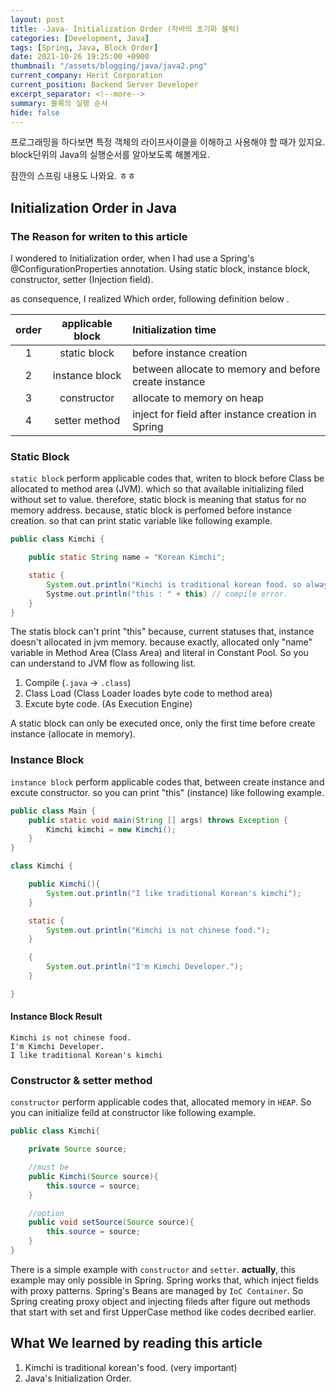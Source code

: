 ```yaml
---
layout: post
title: -Java- Initialization Order (자바의 초기화 블럭)
categories: [Development, Java]
tags: [Spring, Java, Block Order]
date: 2021-10-26 19:25:00 +0900
thumbnail: "/assets/blogging/java/java2.png"
current_company: Herit Corporation
current_position: Backend Server Developer
excerpt_separator: <!--more-->
summary: 블록의 실행 순서
hide: false
---
```

프로그래밍을 하다보면 특정 객체의 라이프사이클을 이해하고 사용해야 할 때가 있지요.
block단위의 Java의 실행순서를 알아보도록 해볼게요.

잠깐의 스프링 내용도 나와요. ㅎㅎ
<!--more-->

## Initialization Order in Java



### The Reason for writen to this article

I wondered to Initialization order, when I had use a Spring's @ConfigurationProperties annotation. Using static block, instance block, constructor, setter (Injection field).

as consequence, I realized Which order, following definition below .

| order | applicable block | Initialization time                                   |
| :---: | :--------------: | :---------------------------------------------------- |
|   1   |   static block   | before instance creation                              |
|   2   |  instance block  | between allocate to memory and before create instance |
|   3   |   constructor    | allocate to memory on heap                            |
|   4   |  setter method   | inject for field after instance creation in Spring    |

### Static Block

`static block` perform applicable codes that, writen to block before Class be allocated to method area (JVM). which so that available initializing filed without set to value. therefore, static block is meaning that status for no memory address. because, static block is perfomed before instance creation. so that can print static variable like following example.



```java
public class Kimchi {

    public static String name = "Korean Kimchi";

    static {
        System.out.println("Kimchi is traditional korean food. so always " + name);
        Systme.out.println("this : " + this) // compile error.
    }
}
```



The statis block can't print "this" because, current statuses that, instance doesn't allocated in jvm memory. because  exactly, allocated only  "name" variable in Method Area (Class Area) and literal in Constant Pool. So you can understand to JVM flow as following list.

1. Compile (`.java` -> `.class`)
2. Class Load (Class Loader loades byte code to method area)
3. Excute byte code. (As Execution Engine)

A static block can only be executed once, only the first time before create instance (allocate in memory).



### Instance Block

`instance block` perform applicable codes that, between create instance and excute constructor. so you can print "this" (instance) like following example.



```java
public class Main {
    public static void main(String [] args) throws Exception {
        Kimchi kimchi = new Kimchi();
    }
}

class Kimchi {

    public Kimchi(){
        System.out.println("I like traditional Korean's kimchi");
    }

    static {
        System.out.println("Kimchi is not chinese food.");
    }

    {
        System.out.println("I'm Kimchi Developer.");
    }

}
```



#### Instance Block Result

```
Kimchi is not chinese food.   
I'm Kimchi Developer.    
I like traditional Korean's kimchi
```



### Constructor & setter method



`constructor` perform applicable codes that, allocated memory in `HEAP`. So you can initialize feild at constructor like following example.



```java
public class Kimchi{

    private Source source;

    //must be
    public Kimchi(Source source){
        this.source = source;
    }

    //option
    public void setSource(Source source){
        this.source = source;
    }
}
```

There is a simple example with `constructor` and `setter`. **actually**, this example may only possible  in Spring. Spring works that, which inject fields with proxy patterns. Spring's Beans are managed by `IoC Container`. So Spring creating proxy object and  injecting fileds after figure out methods that start with set and first UpperCase method like codes decribed earlier.



## What We learned by reading this article



1. Kimchi is traditional korean's food. (very important)
2. Java's Initialization Order.
